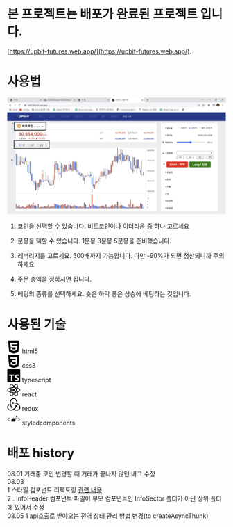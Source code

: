 # 본 프로젝트는 배포가 완료된 프로젝트 입니다.
[https://upbit-futures.web.app/](https://upbit-futures.web.app/).

# 사용법

 ![실행화면](./src/images/upbitFutures.png)
 
 1. 코인을 선택할 수 있습니다. 비트코인이나 이더리움 중 하나 고르세요

 2. 분봉을 택할 수 있습니다. 1분봉 3분봉 5분봉을 준비했습니다.

 3. 레버리지를 고르세요. 500배까지 가능합니다. 다만 -90%가 되면 청산되니까 주의하세요

 4. 주문 총액을 정하시면 됩니다.

 5. 베팅의 종류를 선택하세요. 숏은 하락 롱은 상승에 베팅하는 것입니다.

# 사용된 기술

<div>
 <img src="./src/images/html5.svg" width="30" height="30">
 html5
<div>
<div>
 <img src="././src/images/css3.svg" width="30" height="30">
 css3
<div>
<div>
 <img src="./src/images/typescript.svg" width="30" height="30">
 typescript
<div>
<div>
 <img src="./src/images/react.svg" width="30" height="30">
 react
<div> 
<div>
 <img src="./src/images/redux.svg" width="30" height="30">
 redux
<div> 
<div>
 <img src="./src/images/styledcomponents.svg" width="30" height="30">
 styledcomponents
<div>  



# 배포 history

08.01 거래중 코인 변경할 때 거래가 끝나지 않던 버그 수정
<br>
08.03 <br> 1 스타일 컴포넌트 리팩토링
[관련 내용](https://wooseokc.github.io/single-project/upbitFuturesStyleRefactoring/).
<br> 2 . InfoHeader 컴포넌트 파일이 부모 컴포넌트인 InfoSector 폴더가 아닌 상위 폴더에 있어서 수정
<br>
08.05 1 api호출로 받아오는 전역 상태 관리 방법 변경(to createAsyncThunk)